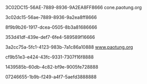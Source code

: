 
3C02DC15-56AE-7889-8936-9A2EA8FF8666        cone.paotung.org

3c02dc15-56ae-7889-8936-9a2ea8ff8666

8f9b9b26-1917-dcea-0505-8b3a81686666

353d41df-439e-def7-6fe4-589589f16666

3a2cc75a-5fc1-4123-983b-7a1c86a10888        www.paotung.org

cf9b51e3-e424-43fc-9331-7307f16f8888

1439585b-60db-4c82-bf9e-9005fe728888

07246655-1b9b-f249-a4f7-5aefd3888888
